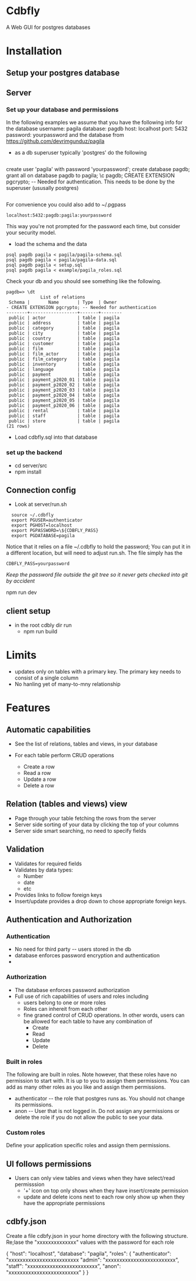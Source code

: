 # Cdbfly

A Web GUI for postgres databases

# Installation

## Setup your postgres database

## Server

### Set up your database and permissions

In the following examples we assume that you have the following info for the database
username: pagila
database: pagdb
host: localhost
port: 5432
password: yourpassword
and the database from https://github.com/devrimgunduz/pagila

- as a db superuser typically 'postgres' do the following

```

```

create user 'pagila' with password 'yourpassword';
create database pagdb;
grant all on database pagdb to pagila;
\c pagdb;
CREATE EXTENSION pgcrypto; -- Needed for authentication. This needs to be done by the superuser (ususally postgres)

```

```

For convenience you could also add to ~/.pgpass

```
localhost:5432:pagdb:pagila:yourpassword
```

This way you're not prompted for the password each time, but consider your security model.

- load the schema and the data

```
psql pagdb pagila < pagila/pagila-schema.sql
psql pagdb pagila < pagila/pagila-data.sql
psql pagdb pagila < setup.sql
psql pagdb pagila < example/pagila_roles.sql
```

Check your db and you should see something like the following.

```
pagdb=> \dt
             List of relations
 Schema |       Name       | Type  | Owner
- CREATE EXTENSION pgcrypto; -- Needed for authentication
--------+------------------+-------+--------
 public | actor            | table | pagila
 public | address          | table | pagila
 public | category         | table | pagila
 public | city             | table | pagila
 public | country          | table | pagila
 public | customer         | table | pagila
 public | film             | table | pagila
 public | film_actor       | table | pagila
 public | film_category    | table | pagila
 public | inventory        | table | pagila
 public | language         | table | pagila
 public | payment          | table | pagila
 public | payment_p2020_01 | table | pagila
 public | payment_p2020_02 | table | pagila
 public | payment_p2020_03 | table | pagila
 public | payment_p2020_04 | table | pagila
 public | payment_p2020_05 | table | pagila
 public | payment_p2020_06 | table | pagila
 public | rental           | table | pagila
 public | staff            | table | pagila
 public | store            | table | pagila
(21 rows)
```

- Load cdbfly.sql into that database

### set up the backend

- cd server/src
- npm install

## Connection config

- Look at server/run.sh

```
  source ~/.cdbfly
  export PGUSER=authenticator
  export PGHOST=localhost
  export PGPASSWORD=\${CDBFLY_PASS}
  export PGDATABASE=pagila
```

Notice that it relies on a file ~/.cdbfly to hold the password; You can put it in a different location, but will need to adjust run.sh.
The file simply has the

```
CDBFLY_PASS=yourpassword
```

_Keep the password file outside the git tree so it never gets checked into git by accident_

npm run dev

## client setup

- in the root cdbly dir run
  - npm run build

# Limits

- updates only on tables with a primary key. The primary key needs to consist of a single column
- No hanling yet of many-to-mny relationship

# Features

## Automatic capabilities

- See the list of relations, tables and views, in your database
- For each table perform CRUD operations

  - Create a row
  - Read a row
  - Update a row
  - Delete a row

## Relation (tables and views) view

- Page through your table fetching the rows from the server
- Server side sorting of your data by clicking the top of your columns
- Server side smart searching, no need to specify fields

## Validation

- Validates for required fields
- Validates by data types:
  - Number
  - date
  - etc
- Provides links to follow foreign keys
- Insert/update provides a drop down to chose appropriate foreign keys.

## Authentication and Authorization

### Authentication

- No need for third party -- users stored in the db
- database enforces password encryption and authentication
-

### Authorization

- The database enforces password authorization
- Full use of rich capabilities of users and roles including
  - users belong to one or more roles
  - Roles can inhereit from each other
  - fine graned control of CRUD operations. In other words, users can be allowed for each table to have any combination of
    - Create
    - Read
    - Update
    - Delete

### Built in roles

The following are built in roles. Note however, that these roles have no permission to start with. It is up to you to assign them permissions. You can add as many other roles as you like and assign them permissions.

- authenticator -- the role that postgres runs as. You should not change its permissions.
- anon -- User that is not logged in. Do not assign any permissions or delete the role if you do not allow the public to see your data.

### Custom roles

Define your application specific roles and assign them permissions.

## UI follows permissions

- Users can only view tables and views when they have select/read permisssion
  - '+' icon on top only shows when they have insert/create permission
  - update and delete icons next to each row only show up when they have the appropriate permissions

## cdbfy.json

Create a file cdbfy.json in your home directory with the following structure.
Re;lase the "xxxxxxxxxxxxxx" values with the password for each role

{
"host": "localhost",
"database": "pagila",
"roles": {
"authenticator": "xxxxxxxxxxxxxxxxxxxxxxxxx
"admin": "xxxxxxxxxxxxxxxxxxxxxxxxx",
"staff": "xxxxxxxxxxxxxxxxxxxxxxxxx",
"anon": "xxxxxxxxxxxxxxxxxxxxxxxxx"
}
}
